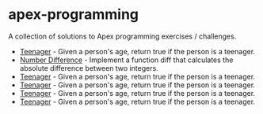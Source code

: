 # apex-programming
A collection of solutions to Apex programming exercises / challenges.

- [Teenager](https://github.com/kharizzakaye/apex-programming/blob/main/check-if-teenager.cls) - Given a person's age, return true if the person is a teenager.
- [Number Difference](https://github.com/kharizzakaye/apex-programming/blob/main/number-difference.cls) - Implement a function diff that calculates the absolute difference between two integers.
- [Teenager](https://github.com/kharizzakaye/apex-programming/blob/main/check-if-teenager.cls) - Given a person's age, return true if the person is a teenager.
- [Teenager](https://github.com/kharizzakaye/apex-programming/blob/main/check-if-teenager.cls) - Given a person's age, return true if the person is a teenager.
- [Teenager](https://github.com/kharizzakaye/apex-programming/blob/main/check-if-teenager.cls) - Given a person's age, return true if the person is a teenager.
- [Teenager](https://github.com/kharizzakaye/apex-programming/blob/main/check-if-teenager.cls) - Given a person's age, return true if the person is a teenager.
